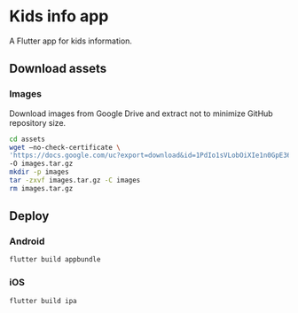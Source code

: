 # Kids info app

A Flutter app for kids information.

## Download assets

### Images

Download images from Google Drive and extract not to minimize GitHub repository size.

```bash
cd assets
wget –no-check-certificate \
'https://docs.google.com/uc?export=download&id=1PdIo1sVLobOiXIe1n0GpE36BSoNgoC0d' \
-O images.tar.gz
mkdir -p images
tar -zxvf images.tar.gz -C images
rm images.tar.gz
```

## Deploy

### Android

```bash
flutter build appbundle
```

### iOS
```bash
flutter build ipa
```